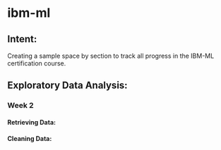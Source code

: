 # ibm-ml
## Intent: 
Creating a sample space by section to track all progress in the IBM-ML certification course. 

## Exploratory Data Analysis:
### Week 2
#### Retrieving Data: 
#### Cleaning Data: 
